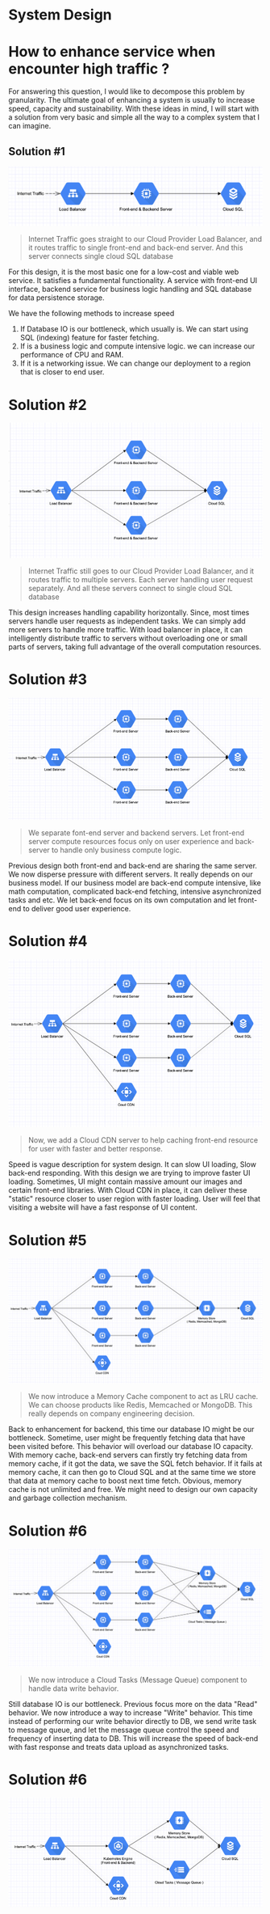 # System Design

# How to enhance service when encounter high traffic ?

For answering this question, I would like to decompose this problem by granularity. The ultimate goal of enhancing a
system is usually to increase speed, capacity and sustainability. With these ideas in mind, I will start with a solution
from very basic and simple all the way to a complex system that I can imagine.

## Solution #1

![img.png](img_01.png)

> Internet Traffic goes straight to our Cloud Provider Load Balancer, and it routes traffic
> to single front-end and back-end server. And this server connects single cloud SQL database

For this design, it is the most basic one for a low-cost and viable web service. It satisfies a fundamental
functionality. A service with front-end UI interface, backend service for business logic handling and SQL database for
data persistence storage.

We have the following methods to increase speed

1. If Database IO is our bottleneck, which usually is. We can start using SQL (indexing) feature for faster fetching.
2. If is a business logic and compute intensive logic. we can increase our performance of CPU and RAM.
3. If it is a networking issue. We can change our deployment to a region that is closer to end user.

# Solution #2

![img.png](img_02.png)


> Internet Traffic still goes to our Cloud Provider Load Balancer, and it routes traffic
> to multiple servers. Each server handling user request separately. And all these servers
> connect to single cloud SQL database

This design increases handling capability horizontally. Since, most times servers handle user requests as independent
tasks. We can simply add more servers to handle more traffic. With load balancer in place, it can intelligently
distribute traffic to servers without overloading one or small parts of servers, taking full advantage of the overall
computation resources.

# Solution #3

![img.png](img_03.png)


> We separate font-end server and backend servers. Let front-end server compute resources focus only on user
> experience and back-server to handle only business compute logic.

Previous design both front-end and back-end are sharing the same server. We now disperse pressure with different
servers. It really depends on our business model. If our business model are back-end compute intensive, like math
computation, complicated back-end fetching, intensive asynchronized tasks and etc. We let back-end focus on its own
computation and let front-end to deliver good user experience.

# Solution #4

![img.png](img_04.png)


> Now, we add a Cloud CDN server to help caching front-end resource for user with faster and better response.

Speed is vague description for system design. It can slow UI loading, Slow back-end responding. With this design we are
trying to improve faster UI loading. Sometimes, UI might contain massive amount our images and certain front-end
libraries. With Cloud CDN in place, it can deliver these "static" resource closer to user region with faster loading.
User will feel that visiting a website will have a fast response of UI content.

# Solution #5

![img.png](img_05.png)

> We now introduce a Memory Cache component to act as LRU cache. We can choose products like Redis,
> Memcached or MongoDB. This really depends on company engineering decision.


Back to enhancement for backend, this time our database IO might be our bottleneck. Sometime, user might be frequently
fetching data that have been visited before. This behavior will overload our database IO capacity. With memory cache,
back-end servers can firstly try fetching data from memory cache, if it got the data, we save the SQL fetch behavior. If
it fails at memory cache, it can then go to Cloud SQL and at the same time we store that data at memory cache to boost
next time fetch. Obvious, memory cache is not unlimited and free. We might need to design our own capacity and garbage
collection mechanism.

# Solution #6

![img.png](img_06.png)

> We now introduce a Cloud Tasks (Message Queue) component to handle data write behavior.

Still database IO is our bottleneck. Previous focus more on the data "Read" behavior. We now introduce a way to
increase "Write" behavior. This time instead of performing our write behavior directly to DB, we send write task to
message queue, and let the message queue control the speed and frequency of inserting data to DB. This will increase the
speed of back-end with fast response and treats data upload as asynchronized tasks.

# Solution #6

![img.png](img_07.png)

